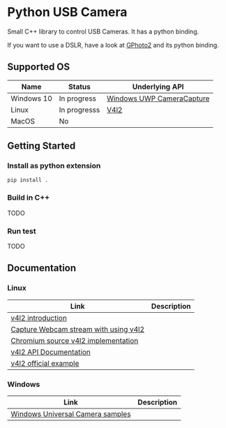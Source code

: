 # Python USB Camera

Small C++ library to control USB Cameras. It has a python binding.

If you want to use a DSLR, have a look at [GPhoto2](http://www.gphoto.org/) and its python binding.

## Supported OS

| Name | Status | Underlying API |
| --- | --- | --- |
| Windows 10 | In progress | [Windows UWP CameraCapture](https://docs.microsoft.com/en-us/uwp/api/windows.media.capture.mediacapture) |
| Linux | In progresss | [V4l2](https://linuxtv.org/downloads/v4l-dvb-apis/uapi/v4l/v4l2.html) |
| MacOS | No | |

## Getting Started

### Install as python extension

`pip install .`

### Build in C++

TODO

### Run test

TODO

## Documentation

### Linux

| Link | Description |
| --- | --- |
| [v4l2 introduction](https://lwn.net/Articles/203924/) | |
| [Capture Webcam stream with using v4l2](http://jwhsmith.net/2014/12/capturing-a-webcam-stream-using-v4l2/) | |
| [Chromium source v4l2 implementation](https://chromium.googlesource.com/chromium/src.git/+/40.0.2214.91/media/video/capture/linux/video_capture_device_linux.cc) | |
| [v4l2 API Documentation](https://linuxtv.org/downloads/v4l-dvb-apis-new/uapi/v4l/v4l2.html) | |
| [v4l2 official example](https://linuxtv.org/downloads/v4l-dvb-apis/uapi/v4l/capture.c.html) | |

### Windows

| Link | Description |
| --- | --- |
| [Windows Universal Camera samples](https://github.com/microsoft/Windows-universal-samples/tree/master/Samples/CameraStarterKit) | |

